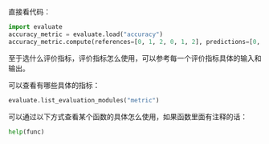 直接看代码：

```python
import evaluate
accuracy_metric = evaluate.load("accuracy")
accuracy_metric.compute(references=[0, 1, 2, 0, 1, 2], predictions=[0, 1, 1, 2, 1, 0])
```

至于选什么评价指标，评价指标怎么使用，可以参考每一个评价指标具体的输入和输出。

可以查看有哪些具体的指标：

```python
evaluate.list_evaluation_modules("metric")
```

可以通过以下方式查看某个函数的具体怎么使用，如果函数里面有注释的话：

```python
help(func)
```

